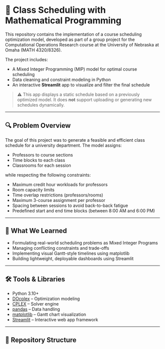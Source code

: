 # 📘 Class Scheduling with Mathematical Programming

This repository contains the implementation of a course scheduling optimization model, developed as part of a group project for the Computational Operations Research course at the University of Nebraska at Omaha (MATH 4320/8326).

The project includes:
- A Mixed Integer Programming (MIP) model for optimal course scheduling
- Data cleaning and constraint modeling in Python
- An interactive **Streamlit** app to visualize and filter the final schedule

> ⚠️ This app displays a static schedule based on a previously optimized model. It does **not** support uploading or generating new schedules dynamically.

---

## 🔍 Problem Overview

The goal of this project was to generate a feasible and efficient class schedule for a university department. The model assigns:
- Professors to course sections
- Time blocks to each class
- Classrooms for each session

while respecting the following constraints:
- Maximum credit hour workloads for professors
- Room capacity limits
- Time overlap restrictions (professors/rooms)
- Maximum 3-course assignment per professor
- Spacing between sessions to avoid back-to-back fatigue
- Predefined start and end time blocks (between 8:00 AM and 6:00 PM)

---

## 🧠 What We Learned

- Formulating real-world scheduling problems as Mixed Integer Programs
- Managing conflicting constraints and trade-offs
- Implementing visual Gantt-style timelines using matplotlib
- Building lightweight, deployable dashboards using Streamlit

---

## 🛠️ Tools & Libraries

- Python 3.10+
- [DOcplex](https://ibmdecisionoptimization.github.io/docplex-doc/) – Optimization modeling
- [CPLEX](https://www.ibm.com/products/ilog-cplex-optimization-studio) – Solver engine
- [pandas](https://pandas.pydata.org/) – Data handling
- [matplotlib](https://matplotlib.org/) – Gantt chart visualization
- [Streamlit](https://streamlit.io/) – Interactive web app framework

---

## 📂 Repository Structure

